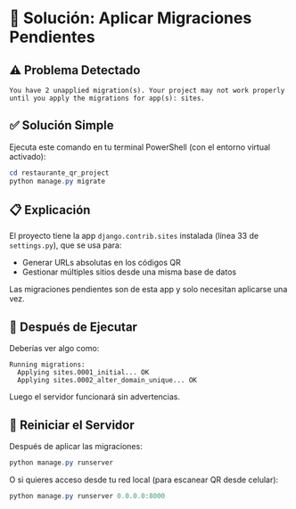 # 🔧 Solución: Aplicar Migraciones Pendientes

## ⚠️ Problema Detectado
```
You have 2 unapplied migration(s). Your project may not work properly until you apply the migrations for app(s): sites.
```

## ✅ Solución Simple

Ejecuta este comando en tu terminal PowerShell (con el entorno virtual activado):

```powershell
cd restaurante_qr_project
python manage.py migrate
```

## 📋 Explicación

El proyecto tiene la app `django.contrib.sites` instalada (línea 33 de `settings.py`), que se usa para:
- Generar URLs absolutas en los códigos QR
- Gestionar múltiples sitios desde una misma base de datos

Las migraciones pendientes son de esta app y solo necesitan aplicarse una vez.

## 🎯 Después de Ejecutar

Deberías ver algo como:
```
Running migrations:
  Applying sites.0001_initial... OK
  Applying sites.0002_alter_domain_unique... OK
```

Luego el servidor funcionará sin advertencias.

## 🚀 Reiniciar el Servidor

Después de aplicar las migraciones:
```powershell
python manage.py runserver
```

O si quieres acceso desde tu red local (para escanear QR desde celular):
```powershell
python manage.py runserver 0.0.0.0:8000
```
